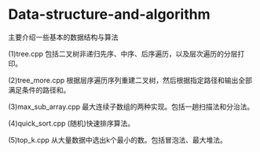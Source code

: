 # Data-structure-and-algorithm

主要介绍一些基本的数据结构与算法

(1)tree.cpp 包括二叉树非递归先序、中序、后序遍历，以及层次遍历的分层打印。

(2)tree_more.cpp 根据层序遍历序列重建二叉树，然后根据指定路径和输出全部满足条件的路径和。

(3)max_sub_array.cpp 最大连续子数组的两种实现。包括一趟扫描法和分治法。

(4)quick_sort.cpp (随机)快速排序算法。

(5)top_k.cpp 从大量数据中选出k个最小的数。包括冒泡法、最大堆法。
